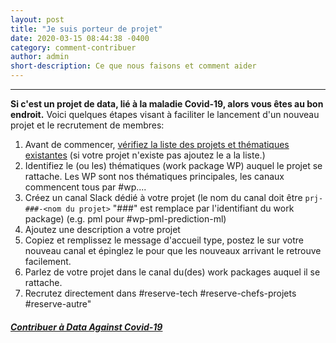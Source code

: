 ```yaml
---
layout: post
title: "Je suis porteur de projet"
date: 2020-03-15 08:44:38 -0400
category: comment-contribuer
author: admin
short-description: Ce que nous faisons et comment aider
---
```


-----

**Si c'est un projet de data, lié à la maladie Covid-19, alors vous êtes au bon endroit.**
Voici quelques étapes visant à faciliter le lancement d'un nouveau projet et le recrutement de membres:
1. Avant de commencer, [vérifiez la liste des projets et thématiques existantes](https://docs.google.com/spreadsheets/d/1UVFem7ICyRmX01QV0xUv4lCS4_k_sDS0OaKrZjG_dtw/edit?usp=sharing) (si votre projet n'existe pas ajoutez le a la liste.)
2. Identifiez le (ou les) thématiques (work package WP) auquel le projet se rattache. Les WP sont nos thématiques principales, les canaux commencent tous par #wp....
3. Créez un canal Slack dédié à votre projet (le nom du canal doit être `prj-###-<nom du projet>` \"###\" est remplace par l'identifiant du work package) (e.g. pml pour #wp-pml-prediction-ml)
4. Ajoutez une description a votre projet
5. Copiez et remplissez le message d'accueil type, postez le sur votre nouveau canal et épinglez le pour que les nouveaux arrivant le retrouve facilement.
6. Parlez de votre projet dans le canal du(des) work packages auquel il se rattache.
7. Recrutez directement dans #reserve-tech #reserve-chefs-projets #reserve-autre"

##### [Contribuer à Data Against Covid-19](https://docs.google.com/forms/d/e/1FAIpQLSdiw56eQNGkm5uQt7mlcR32n--J2rwfSgOYpF9eAKThFNv7rA/viewform)

